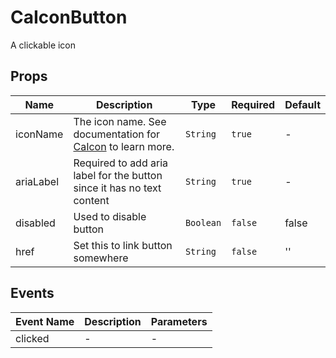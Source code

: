 # CaIconButton

A clickable icon

## Props

<!-- @vuese:CaIconButton:props:start -->
|Name|Description|Type|Required|Default|
|---|---|---|---|---|
|iconName|The icon name. See documentation for [CaIcon](/components/CaIcon) to learn more.|`String`|`true`|-|
|ariaLabel|Required to add aria label for the button since it has no text content|`String`|`true`|-|
|disabled|Used to disable button|`Boolean`|`false`|false|
|href|Set this to link button somewhere|`String`|`false`|''|

<!-- @vuese:CaIconButton:props:end -->


## Events

<!-- @vuese:CaIconButton:events:start -->
|Event Name|Description|Parameters|
|---|---|---|
|clicked|-|-|

<!-- @vuese:CaIconButton:events:end -->



